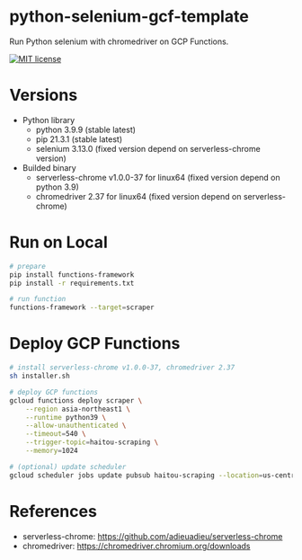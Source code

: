 # python-selenium-gcf-template
Run Python selenium with chromedriver on GCP Functions.

[![MIT license](https://img.shields.io/badge/license-MIT-brightgreen.svg)](https://opensource.org/licenses/MIT)

# Versions
- Python library
    - python 3.9.9 (stable latest)
    - pip 21.3.1 (stable latest)
    - selenium 3.13.0 (fixed version depend on serverless-chrome version)
- Builded binary
    - serverless-chrome v1.0.0-37 for linux64 (fixed version depend on python 3.9)
    - chromedriver 2.37 for linux64 (fixed version depend on serverless-chrome)

# Run on Local
```bash
# prepare
pip install functions-framework
pip install -r requirements.txt

# run function
functions-framework --target=scraper
```

# Deploy GCP Functions
```bash
# install serverless-chrome v1.0.0-37, chromedriver 2.37
sh installer.sh

# deploy GCP functions
gcloud functions deploy scraper \
    --region asia-northeast1 \
    --runtime python39 \
    --allow-unauthenticated \
    --timeout=540 \
    --trigger-topic=haitou-scraping \
    --memory=1024

# (optional) update scheduler
gcloud scheduler jobs update pubsub haitou-scraping --location=us-central1 --schedule="0 21 * * *"
```

# References
- serverless-chrome: https://github.com/adieuadieu/serverless-chrome
- chromedriver: https://chromedriver.chromium.org/downloads